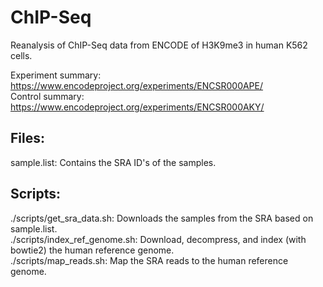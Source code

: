 # ChIP-Seq
Reanalysis of ChIP-Seq data from ENCODE of H3K9me3 in human K562 cells.

Experiment summary: https://www.encodeproject.org/experiments/ENCSR000APE/  
Control summary: https://www.encodeproject.org/experiments/ENCSR000AKY/

## Files:
sample.list: Contains the SRA ID's of the samples.

## Scripts:
./scripts/get_sra_data.sh: Downloads the samples from the SRA based on sample.list.  
./scripts/index_ref_genome.sh: Download, decompress, and index (with bowtie2) the human reference genome.  
./scripts/map_reads.sh: Map the SRA reads to the human reference genome.
